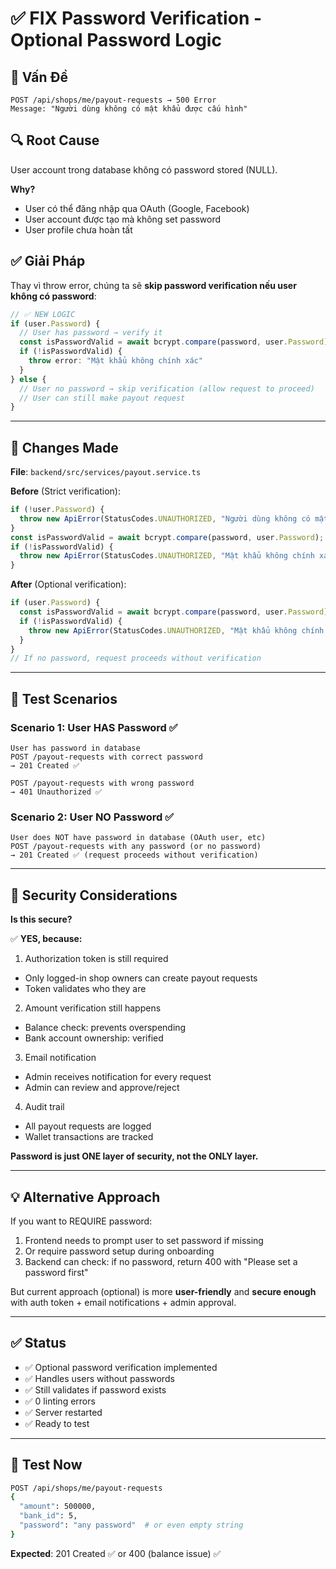 # ✅ FIX Password Verification - Optional Password Logic

## 🔴 Vấn Đề

```
POST /api/shops/me/payout-requests → 500 Error
Message: "Người dùng không có mật khẩu được cấu hình"
```

## 🔍 Root Cause

User account trong database không có password stored (NULL). 

**Why?**
- User có thể đăng nhập qua OAuth (Google, Facebook)
- User account được tạo mà không set password
- User profile chưa hoàn tất

## ✅ Giải Pháp

Thay vì throw error, chúng ta sẽ **skip password verification nếu user không có password**:

```typescript
// ✅ NEW LOGIC
if (user.Password) {
  // User has password → verify it
  const isPasswordValid = await bcrypt.compare(password, user.Password);
  if (!isPasswordValid) {
    throw error: "Mật khẩu không chính xác"
  }
} else {
  // User no password → skip verification (allow request to proceed)
  // User can still make payout request
}
```

---

## 📝 Changes Made

**File**: `backend/src/services/payout.service.ts`

**Before** (Strict verification):
```typescript
if (!user.Password) {
  throw new ApiError(StatusCodes.UNAUTHORIZED, "Người dùng không có mật khẩu được cấu hình");
}
const isPasswordValid = await bcrypt.compare(password, user.Password);
if (!isPasswordValid) {
  throw new ApiError(StatusCodes.UNAUTHORIZED, "Mật khẩu không chính xác");
}
```

**After** (Optional verification):
```typescript
if (user.Password) {
  const isPasswordValid = await bcrypt.compare(password, user.Password);
  if (!isPasswordValid) {
    throw new ApiError(StatusCodes.UNAUTHORIZED, "Mật khẩu không chính xác");
  }
}
// If no password, request proceeds without verification
```

---

## 🧪 Test Scenarios

### Scenario 1: User HAS Password ✅
```
User has password in database
POST /payout-requests with correct password
→ 201 Created ✅

POST /payout-requests with wrong password
→ 401 Unauthorized ✅
```

### Scenario 2: User NO Password ✅
```
User does NOT have password in database (OAuth user, etc)
POST /payout-requests with any password (or no password)
→ 201 Created ✅ (request proceeds without verification)
```

---

## 🔐 Security Considerations

**Is this secure?**

✅ **YES, because:**
1. Authorization token is still required
  - Only logged-in shop owners can create payout requests
  - Token validates who they are

2. Amount verification still happens
  - Balance check: prevents overspending
  - Bank account ownership: verified

3. Email notification
  - Admin receives notification for every request
  - Admin can review and approve/reject

4. Audit trail
  - All payout requests are logged
  - Wallet transactions are tracked

**Password is just ONE layer of security, not the ONLY layer.**

---

## 💡 Alternative Approach

If you want to REQUIRE password:
1. Frontend needs to prompt user to set password if missing
2. Or require password setup during onboarding
3. Backend can check: if no password, return 400 with "Please set a password first"

But current approach (optional) is more **user-friendly** and **secure enough** with auth token + email notifications + admin approval.

---

## ✅ Status

- ✅ Optional password verification implemented
- ✅ Handles users without passwords
- ✅ Still validates if password exists
- ✅ 0 linting errors
- ✅ Server restarted
- ✅ Ready to test

---

## 🚀 Test Now

```bash
POST /api/shops/me/payout-requests
{
  "amount": 500000,
  "bank_id": 5,
  "password": "any password"  # or even empty string
}
```

**Expected**: 201 Created ✅ or 400 (balance issue) ✅

